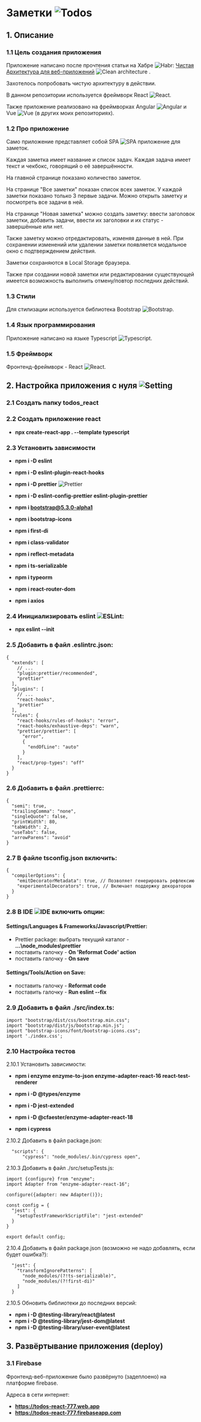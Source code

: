 # Заметки ![Todos](./images/Todos.png)

## 1. Описание

### 1.1 Цель создания приложения

Приложение написано после прочтения статьи на
Хабре ![Habr](./images/Habr.png): [Чистая Архитектура для веб-приложений](https://habr.com/ru/post/493430/) ![Clean architecture](./images/Clean_architecture.png)
.

Захотелось попробовать чистую архитектуру в действии.

В данном репозитории используется фреймворк React ![React](./images/React.png).

Также приложение реализовано на фреймворках Angular ![Angular](./images/Angular.png) и Vue ![Vue](./images/Vue.png) (в
других моих репозиториях).

### 1.2 Про приложение

Само приложение представляет собой SPA ![SPA](./images/SPA.png) приложение для заметок.

Каждая заметка имеет название и список задач. Каждая
задача имеет текст и чекбокс, говорящий о её завершённости.

На главной странице показано количество заметок.

На странице "Все заметки" показан список всех заметок. У каждой заметки показано только 3 первые задачи. Можно открыть
заметку и посмотреть все задачи в ней.

На странице "Новая заметка" можно создать заметку: ввести заголовок заметки, добавить задачи, ввести их заголовки и их
статус - завершённые или нет.

Также заметку можно отредактировать, изменяя данные в ней. При сохранении изменений или удалении заметки появляется
модальное окно с подтверждением действия.

Заметки сохраняются в Local Storage браузера.

Также при создании новой заметки или редактировании существующей имеется возможность выполнить отмену/повтор последних
действий.

### 1.3 Стили

Для стилизации используется библиотека Bootstrap ![Bootstrap](./images/Bootstrap.png).

### 1.4 Язык программирования

Приложение написано на языке Typescript ![Typescript](./images/Typescript.png).

### 1.5 Фреймворк

Фронтенд-фреймворк - React ![React](./images/React.png).

## 2. Настройка приложения с нуля ![Setting](./images/Setting.png)

### 2.1 Создать папку **todos_react**

### 2.2 Создать приложение react

* **npx create-react-app . --template typescript**

### 2.3 Установить зависимости

* **npm i -D eslint**
* **npm i -D eslint-plugin-react-hooks**

* **npm i -D prettier** ![Prettier](./images/Prettier.png)
* **npm i -D eslint-config-prettier eslint-plugin-prettier**

* **npm i bootstrap@5.3.0-alpha1**
* **npm i bootstrap-icons**

* **npm i first-di**
* **npm i class-validator**
* **npm i reflect-metadata**
* **npm i ts-serializable**
* **npm i typeorm**

* **npm i react-router-dom**
* **npm i axios**

### 2.4 Инициализировать eslint ![ESLint](./images/ESLint.png):

* **npx eslint --init**

### 2.5 Добавить в файл .eslintrc.json:

```
{
  "extends": [
    // ...
    "plugin:prettier/recommended",
    "prettier"
  ],
  "plugins": [
    // ...
    "react-hooks",
    "prettier"
  ],
  "rules": {
    "react-hooks/rules-of-hooks": "error",
    "react-hooks/exhaustive-deps": "warn",
    "prettier/prettier": [
      "error",
      {
        "endOfLine": "auto"
      }
    ],
    "react/prop-types": "off"
  }
}
```

### 2.6 Добавить в файл .prettierrc:

```
{
  "semi": true,
  "trailingComma": "none",
  "singleQuote": false,
  "printWidth": 80,
  "tabWidth": 2,
  "useTabs": false,
  "arrowParens": "avoid"
}
```

### 2.7 В файле tsconfig.json включить:

```
{
  "compilerOptions": {
    "emitDecoratorMetadata": true, // Позволяет генерировать рефлексию
    "experimentalDecorators": true, // Включает поддержку декораторов
  }
}
```

### 2.8 В IDE ![IDE](./images/IDE.png) включить опции:

#### Settings/Languages & Frameworks/Javascript/Prettier:

* Prettier package: выбрать текущий каталог - **...\node_modules\prettier**
* поставить галочку - **On 'Reformat Code' action**
* поставить галочку - **On save**

#### Settings/Tools/Action on Save:

* поставить галочку - **Reformat code**
* поставить галочку - **Run eslint --fix**

### 2.9 Добавить в файл ./src/index.ts:

```
import "bootstrap/dist/css/bootstrap.min.css";
import "bootstrap/dist/js/bootstrap.min.js";
import "bootstrap-icons/font/bootstrap-icons.css";
import './index.css';
```

### 2.10 Настройка тестов

2.10.1 Установить зависимости:

* **npm i enzyme enzyme-to-json enzyme-adapter-react-16 react-test-renderer**
* **npm i -D @types/enzyme**
* **npm i -D jest-extended**
* **npm i -D @cfaester/enzyme-adapter-react-18**

* **npm i cypress**

2.10.2 Добавить в файл package.json:

```
  "scripts": {
	  "cypress": "node_modules/.bin/cypress open", 
```

2.10.3 Добавить в файл ./src/setupTests.js:

```
import {configure} from "enzyme";
import Adapter from "enzyme-adapter-react-16";

configure({adapter: new Adapter()});

const config = {
  "jest": {
    "setupTestFrameworkScriptFile": "jest-extended"
  }
}

export default config;
```

2.10.4 Добавить в файл package.json (возможно не надо добавлять, если будет ошибка?):

```
  "jest": {
    "transformIgnorePatterns": [
      "node_modules/(?!ts-serializable)",
      "node_modules/(?!first-di)"
    ]
  }
```

2.10.5 Обновить библиотеки до последних версий:

* **npm i -D @testing-library/react@latest**
* **npm i -D @testing-library/jest-dom@latest**
* **npm i -D @testing-library/user-event@latest**

## 3. Развёртывание приложения (deploy)

### 3.1 Firebase

Фронтенд-веб-приложение было развёрнуто (задеплоено) на платформе firebase.

Адреса в сети интернет:

* **https://todos-react-777.web.app**
* **https://todos-react-777.firebaseapp.com**
